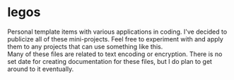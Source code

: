# legos
Personal template items with various applications in coding.
I've decided to publicize all of these mini-projects. Feel free to experiment with and apply them to any projects that can use something like this.  
Many of these files are related to text encoding or encryption. There is no set date for creating documentation for these files, but I do plan to get around to it eventually.
